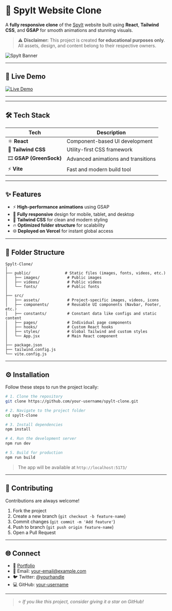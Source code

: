 # 🌟 Spylt Website Clone

A **fully responsive clone** of the [Spylt](https://spylt.com) website built using **React**, **Tailwind CSS**, and **GSAP** for smooth animations and stunning visuals.

> ⚠️ **Disclaimer:** This project is created **for educational purposes only**. All assets, design, and content belong to their respective owners.

![Spylt Banner](./assets/preview/banner.png)

---

## 🚀 Live Demo


[![Live Demo](https://img.shields.io/badge/Live%20Demo-Visit%20Now-green?style=for-the-badge)](https://spylt-vite.vercel.app/)


---

---

## 🛠️ Tech Stack

| Tech | Description |
|------|-------------|
| ⚛️ **React** | Component-based UI development |
| 🎨 **Tailwind CSS** | Utility-first CSS framework |
| 🎞️ **GSAP (GreenSock)** | Advanced animations and transitions |
| ⚡ **Vite** | Fast and modern build tool |

---

## ✨ Features

- ⚡ **High-performance animations** using GSAP
- 📱 **Fully responsive** design for mobile, tablet, and desktop
- 🎨 **Tailwind CSS** for clean and modern styling
- 🔥 **Optimized folder structure** for scalability
- 🌐 **Deployed on Vercel** for instant global access

---

## 📂 Folder Structure

```
Spylt-Clone/
│
├── public/               # Static files (images, fonts, videos, etc.)
│   ├── images/            # Public images
│   ├── videos/            # Public videos
│   └── fonts/             # Public fonts
│
├── src/
│   ├── assets/            # Project-specific images, videos, icons
│   ├── components/        # Reusable UI components (Navbar, Footer, etc.)
│   ├── constants/         # Constant data like configs and static content
│   ├── pages/             # Individual page components
│   ├── hooks/             # Custom React hooks
│   ├── styles/            # Global Tailwind and custom styles
│   └── App.jsx            # Main React component
│
├── package.json
├── tailwind.config.js
└── vite.config.js
```

---

## ⚙️ Installation

Follow these steps to run the project locally:

```bash
# 1. Clone the repository
git clone https://github.com/your-username/spylt-clone.git

# 2. Navigate to the project folder
cd spylt-clone

# 3. Install dependencies
npm install

# 4. Run the development server
npm run dev

# 5. Build for production
npm run build
```

> The app will be available at `http://localhost:5173/`

---

## 🤝 Contributing

Contributions are always welcome!

1. Fork the project
2. Create a new branch (`git checkout -b feature-name`)
3. Commit changes (`git commit -m 'Add feature'`)
4. Push to branch (`git push origin feature-name`)
5. Open a Pull Request

---

## 🌐 Connect

- 💼 [Portfolio](https://yourportfolio.com)
- 📧 Email: your-email@example.com
- 🐦 Twitter: [@yourhandle](https://twitter.com/yourhandle)
- 💻 GitHub: [your-username](https://github.com/your-username)

---

> ⭐ *If you like this project, consider giving it a star on GitHub!*
